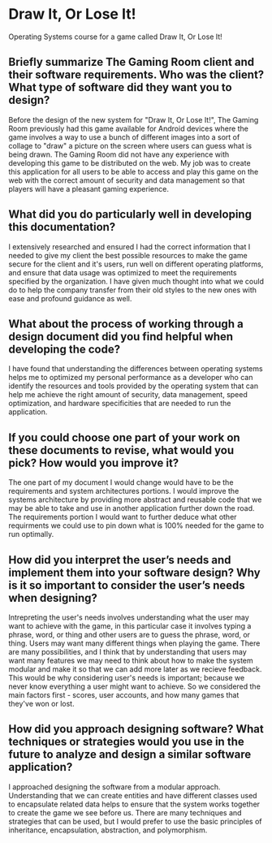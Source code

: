# Draw It, Or Lose It!
Operating Systems course for a game called Draw It, Or Lose It!

## Briefly summarize The Gaming Room client and their software requirements. Who was the client? What type of software did they want you to design?


Before the design of the new system for "Draw It, Or Lose It!", The Gaming Room previously had this game available for Android devices where the game involves a way to use a bunch of different images into a sort of collage to "draw" a picture on the screen where users can guess what is being drawn. The Gaming Room did not have any experience with developing this game to be distributed on the web. My job was to create this application for all users to be able to access and play this game on the web with the correct amount of security and data management so that players will have a pleasant gaming experience.

## What did you do particularly well in developing this documentation?


I extensively researched and ensured I had the correct information that I needed to give my client the best possible resources to make the game secure for the client and it's users, run well on different operating platforms, and ensure that data usage was optimized to meet the requirements specified by the organization. I have given much thought into what we could do to help the company transfer from their old styles to the new ones with ease and profound guidance as well.

## What about the process of working through a design document did you find helpful when developing the code?


I have found that understanding the differences between operating systems helps me to optimized my personal performance as a developer who can identify the resources and tools provided by the operating system that can help me achieve the right amount of security, data management, speed optimization, and hardware specificities that are needed to run the application.

## If you could choose one part of your work on these documents to revise, what would you pick? How would you improve it?


The one part of my document I would change would have to be the requirements and system architectures portions. I would improve the systems architecture by providing more abstract and reusable code that we may be able to take and use in another application further down the road. The requirements portion I would want to further deduce what other requirments we could use to pin down what is 100% needed for the game to run optimally.

## How did you interpret the user’s needs and implement them into your software design? Why is it so important to consider the user’s needs when designing?


Intrepreting the user's needs involves understanding what the user may want to achieve with the game, in this particular case it involves typing a phrase, word, or thing and other users are to guess the phrase, word, or thing. Users may want many different things when playing the game. There are many possibilities, and I think that by understanding that users may want many features we may need to think about how to make the system modular and make it so that we can add more later as we recieve feedback. This would be why considering user's needs is important; because we never know everything a user might want to achieve. So we considered the main factors first - scores, user accounts, and how many games that they've won or lost.

## How did you approach designing software? What techniques or strategies would you use in the future to analyze and design a similar software application?


I approached designing the software from a modular approach. Understanding that we can create entities and have different classes used to encapsulate related data helps to ensure that the system works together to create the game we see before us. There are many techniques and strategies that can be used, but I would prefer to use the basic principles of inheritance, encapsulation, abstraction, and polymorphism.
